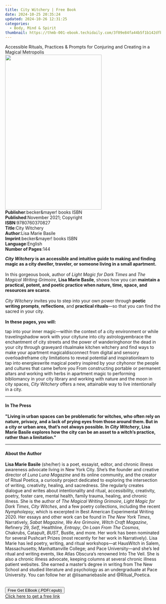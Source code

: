 ```yaml
---
title: City Witchery | Free Book
date: 2024-10-25 20:35:24
updated: 2024-10-26 12:31:25
categories:
  - Body, Mind & Spirit
thumbnail: https://thmb-001-ebook.techidaily.com/3f09e84fa44b5f1b142dfb4c3d04bd72b4490ac8d2913ce6b2a711727afceb58.jpg
---
```

<main id="book-container">
  <div class="flex flex-col">
    <div class="book-brief flex-1 py-6 px-4 sm:p-6 md:py-10 md:px-8">
      <!-- brief-->
      <div class="book-brief-main">
        Accessible Rituals, Practices & Prompts for Conjuring and Creating in a
        Magical Metropolis
      </div>
    </div>
    <div
      class="book-meta-info flex-1 grid gap-4 col-start-1 col-end-3 row-start-1 sm:mb-6 sm:grid-cols-4 lg:gap-6 lg:col-start-2 lg:row-end-6 lg:row-span-6 lg:mb-0"
    >
      <div
        class="book-meta-info-left place-content-center mt-4 p-4 text-sm leading-6 col-start-2 col-span-2 dark:text-slate-400"
      >
        <img
          class="w-full h-500 object-cover rounded-lg sm:h-255 sm:col-span-2 lg:col-span-full"
          src="https://img-001-ebook.techidaily.com/9dead601a7bbe91dbc8d07b7adf054c8a72a5e9d8bd16975dfd17a273cbc419a.jpg"
          alt=""
          width="312"
          height="500"
        />
      </div>
      <div
        class="book-meta-info-right mt-2 col-start-1 row-start-2 col-span-3 self-center"
      >
        <!-- meta data  -->
        <div class="flex flex-col px-4 md:px-8">
          <div class="flex-1">
            <strong>Publisher</strong>:<span class="px-2"
              >becker&amp;mayer! books ISBN</span
            >
          </div>
          <div class="flex-1">
            <strong>Published</strong>:<span class="px-2"
              >November 2021; Copyright</span
            >
          </div>
          <div class="flex-1">
            <strong>ISBN</strong>:<span class="px-2">9780760370827</span>
          </div>
          <div class="flex-1">
            <strong>Title</strong>:<span class="px-2">City Witchery</span>
          </div>
          <div class="flex-1">
            <strong>Author</strong>:<span class="px-2">Lisa Marie Basile</span>
          </div>
          <div class="flex-1">
            <strong>Imprint</strong>:<span class="px-2"
              >becker&amp;mayer! books ISBN</span
            >
          </div>
          <div class="flex-1">
            <strong>Language</strong>:<span class="px-2">English</span>
          </div>
          <div class="flex-1">
            <strong>Number of Pages</strong>:<span class="px-2">144</span>
          </div>
        </div>
      </div>
    </div>
    <div class="book-description flex-1 py-6 px-4 sm:p-6 md:py-10 md:px-8">
      <div class="book-description-main">
        <div accordion-content="" id="description">
          <p>
            <b
              ><i>City Witchery</i> is an accessible and intuitive guide to
              making and finding magic as a city dweller, traveler, or someone
              living in a small apartment.</b
            ><br /><br />
            In this gorgeous book, author of
            <i>Light Magic for Dark Times</i> and
            <i>The Magical Writing Grimoire</i>, <b>Lisa Marie Basile</b>, shows
            how you can
            <b
              >maintain a practical, potent, and poetic practice when nature,
              time, space, and resources are scarce</b
            >.<br /><br /><i>City Witchery</i>&nbsp;invites you to step into
            your own power through <b>poetic writing prompts</b>,
            <b>reflections</b>, and <b>practical rituals</b>—so that you can
            find the sacred in your city.<br /><br /><b
              >In these pages, you will:</b
            >
          </p>
          tap into your inner magic—within the context of a city environment or
          while travelingshadow work with your citytune into city
          astrologyembrace the enchantment of city streets and the power of
          wanderinghonor the dead in your city through graveyard ritualmake
          kitchen witchery and find ways to make your apartment
          magicaldisconnect from digital and sensory overloadreframe city
          limitations to reveal potential and inspirationlearn to tap into
          energieswrite magical poetry inspired by your cityhonor the people and
          cultures that came before you From constructing portable or permanent
          altars and working with herbs in apartment magic to performing
          bibliomancy in your city library and working with nature and the moon
          in city spaces, <i>City Witchery</i>&nbsp;offers a new, attainable way
          to live intentionally in a city.
        </div>
        <div class="accordion-fader"></div>
      </div>
    </div>
    <div class="book-excerpts flex-1 py-6 px-4 sm:p-6 md:py-10 md:px-8">
      <!-- excerpts-->
      <div class="book-excerpts-main">
        <hr />
        <h4 class="placeholder placeholder-heading">
          <span>In The Press</span>
        </h4>
        <p></p>
        <p>
          <b
            >"Living in urban spaces can be problematic for witches, who often
            rely on nature, privacy, and a lack of prying eyes from those around
            them. But in a city or urban area, that’s not always possible. In
            <i>City Witchery</i>, Lisa Marie Basile explores how the city can be
            an asset to a witch’s practice, rather than a limitation."</b
          >
        </p>
        <p></p>
      </div>
    </div>
    <div class="book-about-author flex-1 py-6 px-4 sm:p-6 md:py-10 md:px-8">
      <!-- about author-->
      <div class="book-main-author-main">
        <hr />
        <h4 class="placeholder placeholder-heading">
          <span>About the Author</span>
        </h4>
        <p></p>
        <p>
          <b>Lisa Marie Basile</b> (she/her) is a poet, essayist, editor, and
          chronic illness awareness advocate living in New York City. She’s the
          founder and creative director of <i>Luna Luna Magazine</i> and its
          online community, and the creator of Ritual Poetica, a curiosity
          project dedicated to exploring the intersection of writing,
          creativity, healing, and sacredness. She regularly creates dialogue
          and writes about intentionality and ritual, accessibility, creativity,
          poetry, foster care, mental health, family trauma, healing, and
          chronic illness. She is the author of
          <i>The Magical Writing Grimoire</i>,
          <i>Light Magic for Dark Times</i>, <i>City Witches</i>, and a few
          poetry collections, including the recent <i>Nympholepsy</i>, which is
          excerpted in Best American Experimental Writing 2020. Her essays and
          other work can be found in <i>The New York Times</i>, Narratively,
          <i>Sabat Magazine</i>, <i>We Are Grimoire</i>,
          <i>Witch Craft Magazine</i>, Refinery 29, <i>Self</i>, Healthline,
          <i>Entropy</i>, <i>On Loan From The Cosmos</i>, Chakrubs, Catapult,
          <i>BUST</i>, Bustle, and more. Her work has been nominated for several
          Pushcart Prizes (most recently for her work in Narratively). Lisa
          Marie has led poetry, writing, and ritual workshops—at HausWitch in
          Salem, Massachusetts; Manhattanville College; and Pace University—and
          she’s led ritual and writing events, like Atlas Obscura’s renowned
          Into The Veil. She is also a chronic illness advocate, keeping columns
          at several chronic illness patient websites. She earned a master’s
          degree in writing from The New School and studied literature and
          psychology as an undergraduate at Pace University. You can follow her
          at @lisamariebasile and @Ritual_Poetica.<br />&nbsp;
        </p>
        <p></p>
      </div>
    </div>
    <div class="book-free-get flex-1 py-6 px-4 sm:p-6 md:py-10 md:px-8">
      <button
        id="btn-free-get"
        class="bg-blue-500 hover:bg-blue-700 text-white font-bold py-2 px-4 rounded"
      >
        Free Get EBook (.PDF/.epub)
      </button>
      <div id="countdown-display" class="px-2 text-lg mt-2"></div>
      <a
        id="free-link"
        class="hidden bg-blue-500 hover:bg-blue-700 text-white font-bold py-2 px-4 rounded"
        href="https://www.ebooks.com/en-us/book/210374568/city-witchery/lisa-marie-basile/"
        target="_blank"
        >Click here to get a free link</a
      >
    </div>
    <script>
      let countdownTime = 0;
      let countdownInterval = null;
      document
        .getElementById('btn-free-get')
        .addEventListener('click', startCountdown);
      function startCountdown() {
        countdownTime = new Date().getTime() + 60000 * 3;
        countdownInterval = setInterval(updateCountdown, 1000);
        document.getElementById('btn-free-get').disabled = true;
        document
          .getElementById('btn-free-get')
          .classList.add('bg-gray-500', 'cursor-not-allowed');
      }
      function updateCountdown() {
        let currentTime = new Date().getTime();
        let timeLeft = countdownTime - currentTime;
        let secondsLeft = Math.floor(timeLeft / 1000);
        document.getElementById('countdown-display').innerHTML =
          `Remaining time: ${secondsLeft} seconds.`;
        if (secondsLeft <= 0) {
          clearInterval(countdownInterval);
          document.getElementById('btn-free-get').classList.add('hidden');
          document.getElementById('free-link').classList.remove('hidden');
          document.getElementById('countdown-display').innerHTML = '';
        }
      }
    </script>
  </div>
</main>
